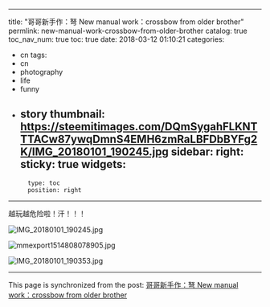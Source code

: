 
---
title: "哥哥新手作：弩    New manual work：crossbow from older brother"
permlink: new-manual-work-crossbow-from-older-brother
catalog: true
toc_nav_num: true
toc: true
date: 2018-03-12 01:10:21
categories:
- cn
tags:
- cn
- photography
- life
- funny
- story
thumbnail: https://steemitimages.com/DQmSygahFLKNTTTACw87ywqDmnS4EMH6zmRaLBFDbBYFg2K/IMG_20180101_190245.jpg
sidebar:
    right:
        sticky: true
widgets:
    -
        type: toc
        position: right
---


越玩越危险啦！汗！！！

![IMG_20180101_190245.jpg](https://steemitimages.com/DQmSygahFLKNTTTACw87ywqDmnS4EMH6zmRaLBFDbBYFg2K/IMG_20180101_190245.jpg)

![mmexport1514808078905.jpg](https://steemitimages.com/DQmTtXqRLpRCrbndWX7jgzXS23coui5ZwJTpZJ9fHonzrpF/mmexport1514808078905.jpg)

![IMG_20180101_190353.jpg](https://steemitimages.com/DQmSa4ZM1QadbBt9foEApD51WT3anSGUG1nPSm3KtWvRCMr/IMG_20180101_190353.jpg)

- - -

This page is synchronized from the post: [哥哥新手作：弩    New manual work：crossbow from older brother](https://steemit.com/@andrewma/new-manual-work-crossbow-from-older-brother)
